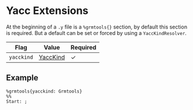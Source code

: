 # Yacc Extensions

At the beginning of a `.y` file is a `%grmtools{}` section, by default this section is required.
But a default can be set or forced by using a `YaccKindResolver`.

| Flag       | Value                                       | Required     |
|------------|---------------------------------------------|--------------|
| `yacckind` |  [YaccKind](yacccompatibility.md#yacckinds) | &checkmark;  |


## Example

```
%grmtools{yacckind: Grmtools}
%%
Start: ;
```
